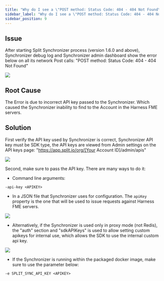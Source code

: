 ```yaml
---
title: "Why do I see a \"POST method: Status Code: 404 - 404 Not Found\" Synchronizer error?"
sidebar_label: "Why do I see a \"POST method: Status Code: 404 - 404 Not Found\" Synchronizer error?"
sidebar_position: 9
---
```


## Issue

After starting Split Synchronizer process (version 1.6.0 and above), Synchronizer debug log and Synchronizer admin dashboard show the error below on all its network Post calls:
"POST method: Status Code: 404 - 404 Not Found"

![](https://help.split.io/hc/article_attachments/360013690471)

## Root Cause

The Error is due to incorrect API key passed to the Synchronizer. Which caused the Synchronizer inability to find to the Account in the Harness FME servers.

## Solution

First verify the API key used by Synchronizer is correct, Synchronizer API key must be SDK type, the API keys are viewed from Admin settings on the API keys page:
"https://app.split.io/org/[Your Account ID]/admin/apis"

![](https://help.split.io/hc/article_attachments/360013671012)

Second, make sure to pass the API key. There are many ways to do it:

* Command line arguments:
```
-api-key <APIKEY>
```

* In a JSON file that Synchronizer uses for configuration. The `apiKey` property is the one that will be used to issue requests against Harness FME servers.

![](https://help.split.io/hc/article_attachments/360013671132)

* Alternatively, if the Synchronizer is used only in proxy mode (not Redis), the "auth" section and "sdkAPIKeys" is used to allow setting custom apikeys for internal use, which allows the SDK to use the internal custom api key.

![](https://help.split.io/hc/article_attachments/360013671492)

* If the Synchronizer is running within the packaged docker image, make sure to use the parameter below:
```
-e SPLIT_SYNC_API_KEY <APIKEY>
```